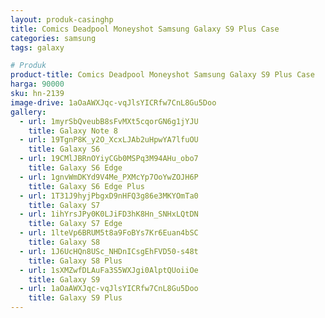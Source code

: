 ```yaml
---
layout: produk-casinghp
title: Comics Deadpool Moneyshot Samsung Galaxy S9 Plus Case
categories: samsung
tags: galaxy

# Produk
product-title: Comics Deadpool Moneyshot Samsung Galaxy S9 Plus Case
harga: 90000
sku: hn-2139
image-drive: 1aOaAWXJqc-vqJlsYICRfw7CnL8Gu5Doo
gallery:
  - url: 1myrSbQveubB8sFvMXt5cqorGN6g1jYJU
    title: Galaxy Note 8
  - url: 19TgnP8K_y2O_XcxLJAb2uHpwYA7lfuOU
    title: Galaxy S6
  - url: 19CMlJBRnOYiyCGb0MSPq3M94AHu_obo7
    title: Galaxy S6 Edge
  - url: 1gnvWmDKYd9V4Me_PXMcYp7OoYwZOJH6P
    title: Galaxy S6 Edge Plus
  - url: 1T31J9hyjPbgxD9nHFQ3g86e3MKYOmTa0
    title: Galaxy S7
  - url: 1ihYrsJPy0K0LJiFD3hK8Hn_SNHxLQtDN
    title: Galaxy S7 Edge
  - url: 1lteVp6BRUM5t8a9FoBYs7Kr6Euan4bSC
    title: Galaxy S8
  - url: 1J6UcHQn8USc_NHDnICsgEhFVD50-s48t
    title: Galaxy S8 Plus
  - url: 1sXMZwfDLAuFa3S5WXJgi0AlptQUoiiOe
    title: Galaxy S9
  - url: 1aOaAWXJqc-vqJlsYICRfw7CnL8Gu5Doo
    title: Galaxy S9 Plus
---
```

